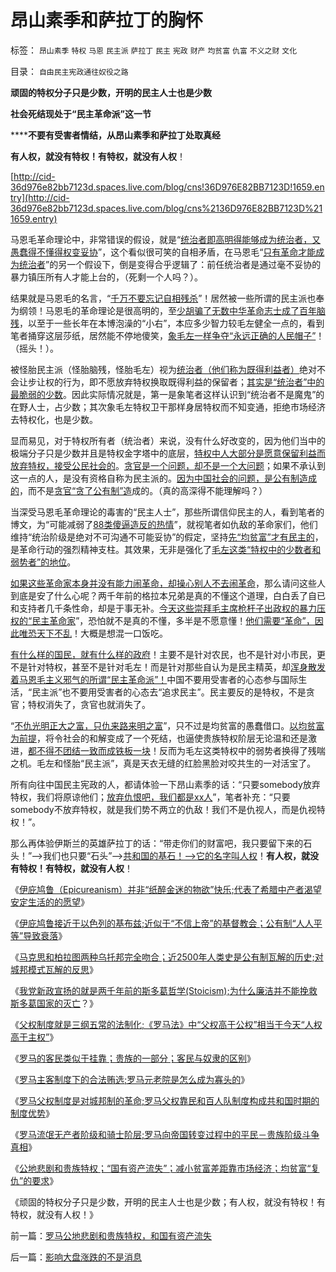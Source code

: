 # 昂山素季和萨拉丁的胸怀

标签： `昂山素季` `特权` `马恩` `民主派` `萨拉丁` `民主` `宪政` `财产` `均贫富` `仇富` `不义之财` `文化` 

目录： `自由民主宪政通往奴役之路`

**顽固的特权分子只是少数，开明的民主人士也是少数**

**社会死结现处于“民主革命派”这一节**

******不要有受害者情结，从昂山素季和萨拉丁处取真经**

**有人权，就没有特权！有特权，就没有人权**！

[http://cid-36d976e82bb7123d.spaces.live.com/blog/cns!36D976E82BB7123D!1659.entry](http://cid-36d976e82bb7123d.spaces.live.com/blog/cns%2136D976E82BB7123D%211659.entry)

马恩毛革命理论中，非常错误的假设，就是“[统治者即高明得能够成为统治者，又愚蠢得不懂得权变妥协](http://blog.sina.com.cn/s/blog_5563a64d0100d3k8.html)”，这个看似很可笑的自相矛盾，在马恩毛“[只有革命才能成为统治者](http://blog.sina.com.cn/s/blog_5563a64d0100idoi.html)”的另一个假设下，倒是变得合乎逻辑了：前任统治者是通过毫不妥协的暴力镇压所有人才能上台的，（死剩一个人吗？）。

结果就是马恩毛的名言，“[千万不要忘记自相残杀](../../../2009/7/1/鼓吹子虚乌有的阶级斗争是社会自杀.md)”！居然被一些所谓的民主派也奉为纲领！马恩毛的革命理论是很高明的，至[少胡骗了无数中华革命志士成了百年脑残](../../../2009/5/17/民主价值观不能持有政治野心.md)，以至于一些长年在本博泡澡的“小右”，本应多少智力较毛左健全一点的，看到笔者捅穿这层莎纸，居然能不停地傻笑，[象毛左一样争夺“永远正确的人民帽子”](../../../2010/5/20/人民领袖人民爱，人民领袖爱人民.md)！（摇头！）。

被怪胎民主派（怪胎脑残，怪胎毛左）视为[统治者（他们称为既得利益者）](../../../2010/5/19/既得利益者与“统治者”全无关联.md)绝对不会让步让权的行为，即不愿放弃特权换取既得利益的保留者；[其实是“统治者”中的最脆弱的少数](http://hi.baidu.com/darthchn/blog/item/0c1a63b59081627a8bd4b2bc.html)。因此实际情况就是，第一是象笔者这样认识到“统治者不是魔鬼”的在野人士，占少数；其次象毛左特权卫干那样身居特权而不知变通，拒绝市场经济去特权化，也是少数。

显而易见，对于特权所有者（统治者）来说，没有什么好改变的，因为他们当中的极端分子只是少数并且是特权金字塔中的底层，[特权中人大部分是愿意保留利益而放弃特权，接受公民社会的](http://blog.sina.com.cn/s/blog_5563a64d0100cwlk.html)。[贪官是一个问题，却不是一个大问题](%E5%A6%82%E6%9E%9C%E8%BF%98%E5%8F%AF%E4%BB%A5)；如果不承认到这一点的人，是没有资格自称为民主派的。[因为中国社会的问题，是公有制造成的](../../../2010/8/8/近2500年是公有制瓦解的历史.md)，而不是[贪官“贪了公有制”造](http://cid-36d976e82bb7123d.spaces.live.com/blog/cns%2136D976E82BB7123D%21927.entry)成的。（真的高深得不能理解吗？）

当深受马恩毛革命理论的毒害的“民主人士”，那些所谓信仰民主的人，看到笔者的博文，为“可能减弱了[88类傻逼造反的热情](http://darthvad.blog.163.com/blog/static/5339947020094251031015/)”，就视笔者如仇敌的革命家们，他们维持“统治阶级是绝对不可沟通不可能妥协”的假定，坚持[先“均贫富”才有民主的](../../../2010/3/1/要均贫富后才能民主吗？.md)，是革命行动的强烈精神支柱。其效果，无非是强化了[毛左这类“特权中的少数者和弱势者”的地位](http://blog.sina.com.cn/s/blog_5563a64d0100ekm2.html)。

[如果这些革命家本身并没有能力闹革命，却操心别人不去闹革命](../../../2009/5/17/民主价值观不能持有政治野心.md)，那么请问这些人到底是安了什么心呢？两千年前的格拉本兄弟是真的不懂这个道理，白白丢了自已和支持者几千条性命，却是于事无补。[今天这些崇拜毛主席枪杆子出政权的暴力压权的“民主革命家](http://blog.sina.com.cn/s/blog_5563a64d0100idoi.html)”，恐怕就不是真的不懂，多半是不愿意懂！[他们需要“革命”，因此唯恐天下不乱](../../../2010/5/14/唯恐天下不乱的革命家.md)！大概是想混一口饭吃。

[有什么样的国民，就有什么样的政府](../../../2010/6/1/民主不允许意识形态口号;不要再搞政治运动.md)！主要不是针对农民，也不是针对小市民，更不是针对特权，甚至不是针对毛左！而是针对那些自认为是民主精英，却[浑身散发着马恩毛主义邪气的所谓“民主革命派”！](../../../2009/11/12/小农意识的暴力倾向和文革.md)中国不要用受害者的心态参与国际生活，“民主派”也不要用受害者的心态去“追求民主”。民主要反的是特权，不是贪官；特权消失了，贪官也就消失了。

“[不仇光明正大之富，只仇来路来明之富](../../../2009/8/2/行政监管无法减少腐败，无法控制特权最大化定律.md)”，只不过是均贫富的愚蠢借口。[以均贫富为前提](../../../2009/8/27/仇富的目的是为了均赤贫的社会公平？.md)，将令社会的和解变成了一个死结，也逼使贵族特权阶层无论温和还是激进，[都不得不团结一致而成铁板一块](../../../2009/5/8/妖魔化敌视与铁板一块.md)！反而为毛左这类特权中的弱势者换得了残喘之机。毛左和怪胎“民主派”，真是天衣无缝的红脸黑脸对咬共生的一对活宝了。

所有向往中国民主宪政的人，都请体验一下昂山素季的话：“只要somebody放弃特权，我们将原谅他们；[放弃仇恨吧，我们都是xx人](http://hi.baidu.com/darthchn/blog/item/5466a49449f3f7007bf48097.html)”，笔者补充：“只要somebody不放弃特权，就是我们势不两立的仇敌！我们不是仇视人，而是仇视特权！”。

那么再体验伊斯兰的英雄萨拉丁的话：“带走你们的财富吧，我只要留下来的石头！”——>我们也只要“石头”——>[共和国的基石！——>它的名字叫人权](../../../2009/5/8/妖魔化敌视与铁板一块.md)！**有人权，就没有特权！有特权，就没有人权**！

《[伊庇鸠鲁（Epicureanism）并非“纸醉金迷的物欲”快乐;代表了希腊中产者渴望安定生活的的愿望](../../../2010/8/7/伊庇鸠鲁代表了希腊中产“既得利益”安定愿望.md)》

《[伊庇鸠鲁接近于以色列的基布兹;近似于“不信上帝”的基督教会；公有制“人人平等”导致衰落](../../../2010/8/7/伊庇鸠鲁近似以色列基布兹公有制是其衰落原因.md)》

《[马克思和柏拉图两种乌托邦完全吻合；近2500年人类史是公有制瓦解的历史;对城邦模式瓦解的反思](../../../2010/8/8/近2500年是公有制瓦解的历史.md)》

《[我党新政宣扬的就是两千年前的斯多葛哲学(Stoicism);为什么廉洁并不能挽救斯多葛国家的灭亡](../../../2010/8/8/廉政救国论者请了解两千年前的斯多葛哲学(Stoicism).md)？》

《[父权制度就是三纲五常的法制化;《罗马法》中“父权高于公权”相当于今天“人权高于主权”](../../../2010/8/8/罗马父权制度就是三纲五常的法制化.md)》

《[罗马的客民类似于挂靠；贵族的一部分；客民与奴隶的区别](../../../2010/8/9/罗马的客民和奴隶的区别.md)》

《[罗马主客制度下的合法贿选;罗马元老院是怎么成为寡头的](../../../2010/8/9/罗马元老院是怎么成为寡头的.md)》

《[罗马父权制度是对城邦制的革命;罗马父权靠民和百人队制度构成共和国时期的制度优势](../../../2010/8/9/罗马共和国的制度优势.md)》

《[罗马流氓无产者阶级和骑士阶层;罗马向帝国转变过程中的平民－贵族阶级斗争真相](../../../2010/8/10/罗马的无产阶级和骑士阶层.md)》

《[公地悲剧和贵族特权；“国有资产流失”；减小贫富差距靠市场经济；均贫富“复仇”的要求](../../../2010/8/10/罗马公地悲剧和贵族特权，和国有资产流失.md)》

《顽固的特权分子只是少数，开明的民主人士也是少数；有人权，就没有特权！有特权，就没有人权！》

前一篇：[罗马公地悲剧和贵族特权，和国有资产流失](../../../2010/8/10/罗马公地悲剧和贵族特权，和国有资产流失.md)

后一篇：[影响大盘涨跌的不是消息](../../../2010/8/11/影响大盘涨跌的不是消息.md)